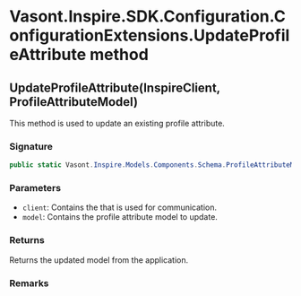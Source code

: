 # Vasont.Inspire.SDK.Configuration.ConfigurationExtensions.UpdateProfileAttribute method
## UpdateProfileAttribute(InspireClient, ProfileAttributeModel)
This method is used to update an existing profile attribute.

### Signature
```csharp
public static Vasont.Inspire.Models.Components.Schema.ProfileAttributeModel UpdateProfileAttribute(InspireClient client, ProfileAttributeModel model)
```
### Parameters
- `client`: Contains the  that is used for communication.
- `model`: Contains the profile attribute model to update.

### Returns
Returns the updated  model from the application.
### Remarks

